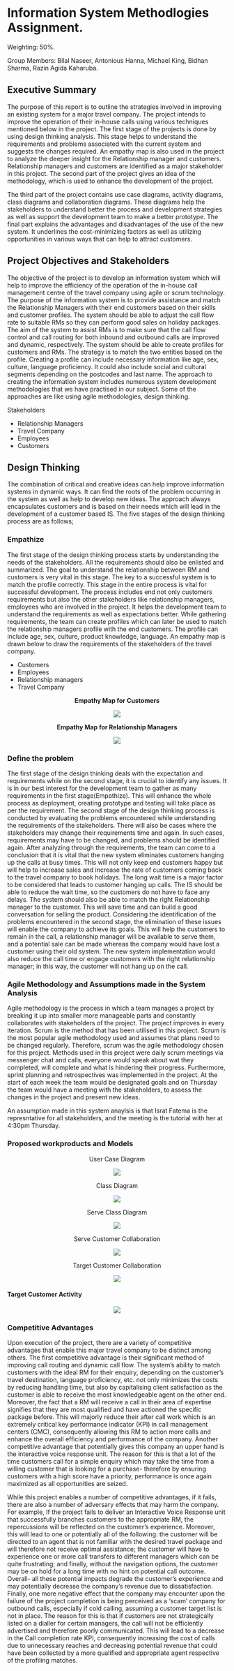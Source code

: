 # Information System Methodlogies Assignment.
Weighting: 50%.

Group Members: Bilal Naseer, Antonious Hanna, Michael King, Bidhan Sharma, Razin Agida Kaharuba.

## Executive Summary 

The purpose of this report is to outline the strategies involved in improving an existing system for a major travel company. The project intends to improve the operation of their in-house calls using various techniques mentioned below in the project. The first stage of the projects is done by using design thinking analysis. This stage helps to understand the requirements and problems associated with the current system and suggests the changes required. An empathy map is also used in the project to analyze the deeper insight for the Relationship manager and customers. Relationship managers and customers are identified as a major stakeholder in this project. 
The second part of the project gives an idea of the methodology, which is used to enhance the development of the project. 

The third part of the project contains use case diagrams, activity diagrams, class diagrams and collaboration diagrams. These diagrams help the stakeholders to understand better the process and development strategies as well as support the development team to make a better prototype. The final part explains the advantages and disadvantages of the use of the new system. It underlines the cost-minimizing factors as well as utilizing opportunities in various ways that can help to attract customers.

## Project Objectives and Stakeholders

The objective of the project is to develop an information system which will help to improve the efficiency of the operation of the in-house call management centre of the travel company using agile or scrum technology. The purpose of the information system is to provide assistance and match the Relationship Managers with their end customers based on their skills and customer profiles. The system should be able to adjust the call flow rate to suitable RMs so they can perform good sales on holiday packages. The aim of the system to assist RMs is to make sure that the call flow control and call routing for both inbound and outbound calls are improved and dynamic, respectively. The system should be able to create profiles for customers and RMs. The strategy is to match the two entities based on the profile. Creating a profile can include necessary information like age, sex, culture, language proficiency. It could also include social and cultural segments depending on the postcodes and last name. The approach to creating the information system includes numerous system development methodologies that we have practised in our subject. Some of the approaches are like using agile methodologies, design thinking.
  
Stakeholders
- Relationship Managers
- Travel Company
- Employees
- Customers
  

## Design Thinking
The combination of critical and creative ideas can help improve information systems in dynamic ways. It can find the roots of the problem occurring in the system as well as help to develop new ideas. The approach always encapsulates customers and is based on their needs which will lead in the development of a customer based IS.
The five stages of the design thinking process are as follows;

### Empathize
The first stage of the design thinking process starts by understanding the needs of the stakeholders. All the requirements should also be enlisted and summarized. The goal to understand the relationship between RM and customers is very vital in this stage. The key to a successful system is to match the profile correctly. This stage in the entire process is vital for successful development. The process includes end not only customers requirements but also the other stakeholders like relationship managers, employees who are involved in the project. It helps the development team to understand the requirements as well as expectations better. While gathering requirements, the team can create profiles which can later be used to match the relationship managers profile with the end customers. The profile can include age, sex, culture, product knowledge, language. An empathy map is drawn below to draw the requirements of the stakeholders of the travel company.

- Customers
- Employees 
- Relationship managers 
- Travel Company

<p align = "center">
  <b>Empathy Map for Customers</b>
  
</p>

<p align="center">
  
  <img src="/models/Customer%20EM.jpg">
  
</p>


<p align = "center">
  <b>Empathy Map for Relationship Managers</b>
</p>

<p align="center">
  <img src="/models/RM.png">
</p>


### Define the problem

The first stage of the design thinking deals with the expectation and requirements while on the second stage, it is crucial to identify any issues. It is in our best interest for the development team to gather as many requirements in the first stage(Empathize). This will enhance the whole process as deployment, creating prototype and testing will take place as per the requirement. The second stage of the design thinking process is conducted by evaluating the problems encountered while understanding the requirements of the stakeholders. There will also be cases where the stakeholders may change their requirements time and again. In such cases, requirements may have to be changed, and problems should be identified again.
After analyzing through the requirements, the team can come to a conclusion that it is vital that the new system eliminates customers hanging up the calls at busy times. This will not only keep end customers happy but will help to increase sales and increase the rate of customers coming back to the travel company to book holidays. The long wait time is a major factor to be considered that leads to customer hanging up calls. The IS should be able to reduce the wait time, so the customers do not have to face any delays. The system should also be able to match the right Relationship manager to the customer. This will save time and can build a good conversation for selling the product.
Considering the identification of the problems encountered in the second stage, the elimination of these issues will enable the company to achieve its goals. This will help the customers to remain in the call, a relationship manager will be available to serve them, and a potential sale can be made whereas the company would have lost a customer using their old system. The new system implementation would also reduce the call time or engage customers with the right relationship manager; in this way, the customer will not hang up on the call.


### Agile Methodology and Assumptions made in the System Analysis

Agile methodology is the process in which a team manages a project by breaking it up into smaller more manageable parts and constantly collaborates with stakeholders of the project. The project improves in every iteration. Scrum is the method that has been utilised in this project. Scrum is the most popular agile methodology used and assumes that plans need to be changed regularly. Therefore, scrum was the agile methodology chosen for this project. Methods used in this project were daily scrum meetings via messenger chat and calls, everyone would speak about wat they completed, will complete and what is hindering their progress. Furthermore, sprint planning and retrospectives was implemented in the project. At the start of each week the team would be designated goals and on Thursday the team would have a meeting with the stakeholders, to assess the changes in the project and present new ideas.

An assumption made in this system anaylsis is that Israt Fatema is the represntative for all stakeholders, and the meeting is the tutorial with her at 4:30pm Thursday.

### Proposed workproducts and Models

<p align="center"
  <b> User Case Diagram</b>
</p>
<p align="center">
<img src="/models/usecase_diagram.png">
</p>
<p align="center"
  <b> Class Diagram</b>
</p>
<p align="center">
<img src="/models/class_diagram.png">
</p>
<p align="center"
  <b> Serve Class Diagram</b>
</p>
<p align="center">
<img src="/models/serve_customers_activity_diagram.png">
</p>
<p align="center"
  <b> Serve Customer Collaboration</b>
</p>
<p align="center">
<img src="/models/serve_customer_collaboration_diagramdrawio.png">
</p>
<p align="center"
  <b> Target Customer Collaboration</b>
</p>
<p align="center">
<img src="/models/target_customer_collaboration_diagram.png">
</p>

#### Target Customer Activity
<p align="center">
<img src="/models/target_customers_activity_diagram.png">
</p>

### Competitive Advantages

Upon execution of the project, there are a variety of competitive advantages that enable this major travel company to be distinct among others. The first competitive advantage is their significant method of improving call routing and dynamic call flow. The system’s ability to match customers with the ideal RM for their enquiry, depending on the customer’s travel destination, language proficiency, etc. not only minimizes the costs by reducing handling time, but also by capitalising client satisfaction as the customer is able to receive the most knowledgeable agent on the other end. Moreover, the fact that a RM will receive a call in their area of expertise signifies that they are most qualified and have actioned the specific package before. This will majorly reduce their after call work which is an extremely critical key performance indicator (KPI) in call management centers (CMC), consequently allowing this RM to action more calls and enhance the overall efficiency and performance of the company. Another competitive advantage that potentially gives this company an upper hand is the interactive voice response unit. The reason for this is that a lot of the time customers call for a simple enquiry which may take the time from a willing customer that is looking for a purchase- therefore by ensuring customers with a high score have a priority, performance is once again maximized as all opportunities are seized. 

While this project enables a number of competitive advantages, if it fails, there are also a number of adversary effects that may harm the company. For example, If the project fails to deliver an Interactive Voice Response unit that successfully branches customers to the appropriate RM, the repercussions will be reflected on the customer’s experience. Moreover, this will lead to one or potentially all of the following: the customer will be directed to an agent that is not familiar with the desired travel package and will therefore not receive optimal assistance; the customer will have to experience one or more call transfers to different managers which can be quite frustrating; and finally, without the navigation options, the customer may be on hold for a long time with no hint on potential call outcome. Overall- all these potential impacts degrade the customer’s experience and may potentially decrease the company’s revenue due to dissatisfaction. Finally, one more negative effect that the company may encounter upon the failure of the project completion is being perceived as a ‘scam’ company for outbound calls, especially if cold calling, assuming a customer target list is not in place. The reason for this is that if customers are not strategically listed on a dialler for certain managers, the call will not be efficiently advertised and therefore poorly communicated. This will lead to a decrease in the Call completion rate KPI, consequently increasing the cost of calls due to unnecessary reaches and decreasing potential revenue that could have been collected by a more qualified and appropriate agent respective of the profiling matches.

